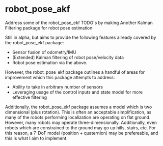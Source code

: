 # robot_pose_akf
Address some of the robot_pose_ekf TODO's by making Another Kalman Filtering package for robot pose estimation

Still in alpha, but aims to provide the following features already covered by the robot_pose_ekf package:
- Sensor fusion of odometry/IMU
- (Extended) Kalman filtering of robot pose/velocity data
- Robot pose estimation via the above.

However, the robot_pose_ekf package outlines a handful of areas for improvement which this package attempts to address:
- Ability to take in arbitrary number of sensors
- Leveraging usage of the control inputs and state model for more effective filtering

Additionally, the robot_pose_ekf package assumes a model which is two dimensional (plus rotation). This is often an
acceptable simplification, as many of the robots performing localization are operating on flat ground. However,
many robots may operate three-dimensionally. Additionally, even robots which are constrained to the ground may go
up hills, stairs, etc. For this reason, a 7-DoF model (position + quaternion) may be prefereable, and this is what
I aim to implement.
